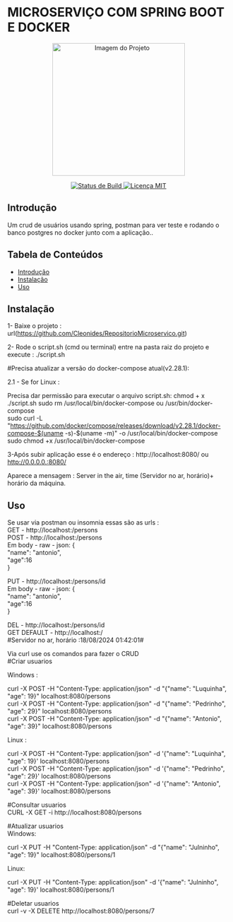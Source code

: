 # MICROSERVIÇO COM SPRING BOOT E DOCKER

<p align="center">
  <img src="caminho/para/imagem.png" alt="Imagem do Projeto" width="300"/>
</p>

<p align="center">
  <a href="https://github.com/usuario/repositorio/actions">
    <img src="https://img.shields.io/badge/build-passing-brightgreen" alt="Status de Build"/>
  </a>
  <a href="https://opensource.org/licenses/MIT">
    <img src="https://img.shields.io/badge/license-MIT-blue" alt="Licença MIT"/>
  </a>
</p>

## Introdução

<p>Um crud de usuários usando spring, postman para ver teste e rodando o banco postgres no docker junto com a aplicação..</p>

## Tabela de Conteúdos

<ul>
  <li><a href="#introdução">Introdução</a></li>
  <li><a href="#instalação">Instalação</a></li>
  <li><a href="#uso">Uso</a></li>
<!--   <li><a href="#contribuição">Contribuição</a></li>
  <li><a href="#licença">Licença</a></li> -->
</ul>

## Instalação
1- Baixe o projeto : url(https://github.com/Cleonides/RepositorioMicroservico.git)  <p></p>
2- Rode o script.sh (cmd ou terminal) entre na pasta raiz do projeto e execute : ./script.sh <p></p>
#Precisa atualizar a versão do docker-compose atual(v2.28.1): <p></p>
2.1 - Se for Linux : <p></p>
Precisa dar permissão para executar o arquivo script.sh: chmod + x ./script.sh 
sudo rm /usr/local/bin/docker-compose ou /usr/bin/docker-compose<br />
sudo curl -L "https://github.com/docker/compose/releases/download/v2.28.1/docker-compose-$(uname -s)-$(uname -m)" -o /usr/local/bin/docker-compose<br />
sudo chmod +x /usr/local/bin/docker-compose <p></p>
3-Após subir aplicação esse é o endereço : http://localhost:8080/  ou http://0.0.0.0.:8080/  <p></p>
Aparece a mensagem : Server in the air, time (Servidor no ar, horário)+ horário da máquina. <p></p>


## Uso
Se usar via postman ou insomnia essas são as urls : <br/>
GET -  http://localhost:/persons<br/>
POST - http://localhost:/persons <br/>
 Em body - raw - json: {<br/>
       "name": "antonio",<br/>
       "age":16<br/>
       } <p></p>
PUT - http://localhost:/persons/id<br/>
 Em body - raw - json: {<br/>
 "name": "antonio",<br/>
 "age":16<br/>
 } <p></p>

DEL - http://localhost:/persons/id<br/>
GET DEFAULT - http://localhost:/ <br/>
  #Servidor no ar, horário :18/08/2024 01:42:01# <p></p>

Via curl use os comandos para fazer o CRUD <br/>
#Criar usuarios   <p></p>
Windows : <p></p>
curl -X POST -H "Content-Type: application/json" -d "{\"name\": \"Luquinha\", \"age\": 19}" localhost:8080/persons <br/>
curl -X POST -H "Content-Type: application/json" -d "{\"name\": \"Pedrinho\", \"age\": 29}" localhost:8080/persons <br/>
curl -X POST -H "Content-Type: application/json" -d "{\"name\": \"Antonio\", \"age\":  39}" localhost:8080/persons <br/>
<p></p>
Linux :<p></p> 
curl -X POST -H "Content-Type: application/json" -d '{"name": "Luquinha", "age": 19}' localhost:8080/persons<br/>
curl -X POST -H "Content-Type: application/json" -d '{"name": "Pedrinho", "age": 29}' localhost:8080/persons<br/>
curl -X POST -H "Content-Type: application/json" -d '{"name": "Antonio", "age": 39}' localhost:8080/persons<br/>
<p></p>
#Consultar usuarios  <br/>
CURL -X GET -i http://localhost:8080/persons  <p></p>

#Atualizar usuarios <br/>
Windows:<p></p>
curl -X PUT -H "Content-Type: application/json" -d "{\"name\": \"Julninho\", \"age\": 19}" localhost:8080/persons/1  <br/>
<p></p>
Linux:<p></p>
curl -X PUT -H "Content-Type: application/json" -d '{"name": "Julninho", "age": 19}' localhost:8080/persons/1  <p></p>

#Deletar usuarios <br/>
curl -v -X DELETE http://localhost:8080/persons/7 <br/>
```bash 

 
